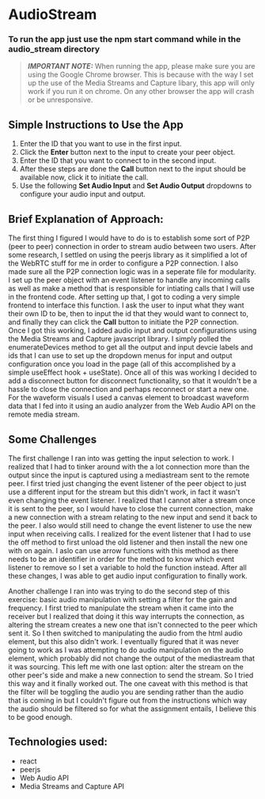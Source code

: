 # AudioStream

### To run the app just use the npm start command while in the audio_stream directory
> **_IMPORTANT NOTE:_** When running the app, please make sure you are using the Google Chrome browser. This is because with the way I set up the use of the Media Streams and Capture libary, this app will only work if you run it on chrome. On any other browser the app will crash or be unresponsive.

## Simple Instructions to Use the App
1. Enter the ID that you want to use in the first input.
2. Click the **Enter** button next to the input to create your peer object.
3. Enter the ID that you want to connect to in the second input.
4. After these steps are done the **Call** button next to the input should be available now, click it to initiate the call.
5. Use the following **Set Audio Input** and **Set Audio Output** dropdowns to configure your audio input and output. 

## Brief Explanation of Approach:
The first thing I figured I would have to do is to establish some sort of P2P (peer to peer) connection in order to stream audio between two users. After some research, I settled on using the peerjs library as it simplified a lot of the WebRTC stuff for me in order to configure a P2P connection. I also made sure all the P2P connection logic was in a seperate file for modularity. I set up the peer object with an event listener to handle any incoming calls as well as make a method that is responsible for intiating calls that I will use in the frontend code. After setting up that, I got to coding a very simple frontend to interface this function. I ask the user to input what they want their own ID to be, then to input the id that they would want to connect to, and finally they can click the **Call** button to initiate the P2P connection. Once I got this working, I added audio input and output configurations using the Media Streams and Capture javascript library. I simply polled the enumerateDevices method to get all the output and input devcie labels and ids that I can use to set up the dropdown menus for input and output configuration once you load in the page (all of this accomplished by a simple useEffect hook + useState). Once all of this was working I decided to add a disconnect button for disconnect functionality, so that it wouldn't be a hassle to close the connection and perhaps reconnect or start a new one. For the waveform visuals I used a canvas element to broadcast waveform data that I fed into it using an audio analyzer from the Web Audio API on the remote media stream. 

## Some Challenges
The first challenge I ran into was getting the input selection to work. I realized that I had to tinker around with the a lot connection more than the output since the input 
is captured using a mediastream sent to the remote peer. I first tried just changing the event listener of the peer object to just use a different input for the stream but this
didn't work, in fact it wasn't even changing the event listener. I realized that I cannot alter a stream once it is sent to the peer, so I would have to close the current connection, make a new connection with a stream relating to the new input and send it back to the peer. I also would still need to change the event listener to use the new input
when receiving calls. I realized for the event listener that I had to use the off method to first unload the old listener and then install the new one with on again. I aslo can use arrow functions with this method as there needs to be an identifier in order for the method to know which event listener to remove so I set a variable to hold the function instead. After all these changes, I was able to get audio input configuration to finally work.

Another challenge I ran into was trying to do the second step of this exercise: basic audio manipulation with setting a filter for the gain and frequency. I first tried to manipulate the stream when it came into the receiver but I realized that doing it this way interrupts the connection, as altering the stream creates a new one that isn't connected to the peer which sent it. So I then switched to manipulating the audio from the html audio element, but this also didn't work. I eventually figured that it was never going to work as I was attempting to do audio manipulation on the audio element, which probably did not change the output of the mediastream that it was sourcing. This left me with one last option:  alter the stream on the other peer's side and make a new connection to send the stream. So I tried this way and it finally worked out. The one caveat with this method is that the filter will be toggling the audio you are sending rather than the audio that is coming in but I couldn't figure out from the instructions which way the audio should be filtered so for what the assignment entails, I believe this to be good enough. 

## Technologies used:
- react
- peerjs
- Web Audio API 
- Media Streams and Capture API